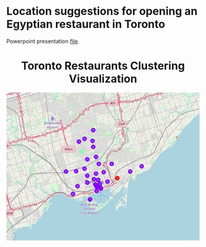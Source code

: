 # Location suggestions for opening an Egyptian restaurant in Toronto


Powerpoint presentation [file](https://github.com/karimatwa/Coursera_Capstone/blob/master/Battle%20of%20The%20Neighborhoods.pptx?raw=true).


<h1 align="center">Toronto Restaurants Clustering Visualization</h1>

<p align="center">
    <img src="Picture1.jpg"</img> 
</p>
